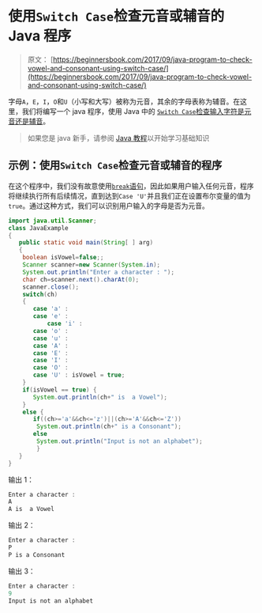 # 使用`Switch Case`检查元音或辅音的 Java 程序

> 原文： [https://beginnersbook.com/2017/09/java-program-to-check-vowel-and-consonant-using-switch-case/](https://beginnersbook.com/2017/09/java-program-to-check-vowel-and-consonant-using-switch-case/)

字母`A`，`E`，`I`，`O`和`U`（小写和大写）被称为元音，其余的字母表称为辅音。在这里，我们将编写一个 java 程序，使用 Java 中的 [`Switch Case`检查输入字符是元音还是辅音](https://beginnersbook.com/2017/08/java-switch-case/)。

> 如果您是 java 新手，请参阅 [Java 教程](https://beginnersbook.com/java-tutorial-for-beginners-with-examples/)以开始学习基础知识

## 示例：使用`Switch Case`检查元音或辅音的程序

在这个程序中，我们没有故意使用[`break`语句](https://beginnersbook.com/2017/08/java-break-statement/)，因此如果用户输入任何元音，程序将继续执行所有后续情况，直到达到`Case 'U'`并且我们正在设置布尔变量的值为`true`。通过这种方式，我们可以识别用户输入的字母是否为元音。

```java
import java.util.Scanner;
class JavaExample
{
   public static void main(String[ ] arg)
   {
	boolean isVowel=false;;
	Scanner scanner=new Scanner(System.in);
	System.out.println("Enter a character : ");
	char ch=scanner.next().charAt(0); 
	scanner.close();
	switch(ch)
	{
	   case 'a' :
	   case 'e' :
    	   case 'i' :
	   case 'o' :
	   case 'u' :
	   case 'A' :
	   case 'E' :
	   case 'I' :
	   case 'O' :
	   case 'U' : isVowel = true;
	}
	if(isVowel == true) {
	   System.out.println(ch+" is  a Vowel");
	}
	else {
	   if((ch>='a'&&ch<='z')||(ch>='A'&&ch<='Z'))
		System.out.println(ch+" is a Consonant");
	   else
		System.out.println("Input is not an alphabet");		
        }
   }
}
```

输出 1：

```java
Enter a character : 
A
A is  a Vowel
```

输出 2：

```java
Enter a character : 
P
P is a Consonant
```

输出 3：

```java
Enter a character : 
9
Input is not an alphabet
```